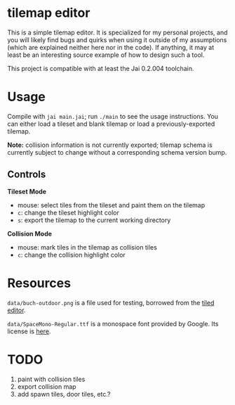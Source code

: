 # tilemap editor

This is a simple tilemap editor. It is specialized for my personal projects, and
you will likely find bugs and quirks when using it outside of my assumptions
(which are explained neither here nor in the code). If anything, it may at least
be an interesting source example of how to design such a tool.

This project is compatible with at least the Jai 0.2.004 toolchain.

# Usage

Compile with `jai main.jai`; run `./main` to see the usage instructions. You can
either load a tileset and blank tilemap or load a previously-exported tilemap.

**Note:** collision information is not currently exported; tilemap schema is
currently subject to change without a corresponding schema version bump.

## Controls

**Tileset Mode**

- mouse: select tiles from the tileset and paint them on the tilemap
- `c`: change the tileset highlight color
- `s`: export the tilemap to the current working directory

**Collision Mode**

- mouse: mark tiles in the tilemap as collision tiles
- `c`: change the collision highlight color

# Resources

`data/buch-outdoor.png` is a file used for testing, borrowed from the
[tiled editor](https://github.com/mapeditor/tiled).

`data/SpaceMono-Regular.ttf` is a monospace font provided by Google. Its
license is [here](https://openfontlicense.org).

# TODO

1. paint with collision tiles
1. export collision map
1. add spawn tiles, door tiles, etc.?
